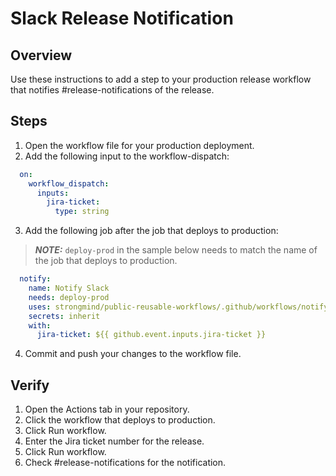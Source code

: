 # Slack Release Notification

## Overview
Use these instructions to add a step to your production release workflow that notifies #release-notifications of the release.

## Steps

1. Open the workflow file for your production deployment.
2. Add the following input to the workflow-dispatch:
```yaml
  on: 
    workflow_dispatch:
      inputs:
        jira-ticket:
          type: string
```
3. Add the following job after the job that deploys to production:

> **_NOTE:_** `deploy-prod` in the sample below needs to match the name of the job that deploys to production.

```yaml
  notify:
    name: Notify Slack
    needs: deploy-prod
    uses: strongmind/public-reusable-workflows/.github/workflows/notify-slack.yml@main
    secrets: inherit
    with:
      jira-ticket: ${{ github.event.inputs.jira-ticket }}
```

4. Commit and push your changes to the workflow file.

## Verify
1. Open the Actions tab in your repository.
2. Click the workflow that deploys to production.
3. Click Run workflow.
4. Enter the Jira ticket number for the release.
5. Click Run workflow.
6. Check #release-notifications for the notification.
